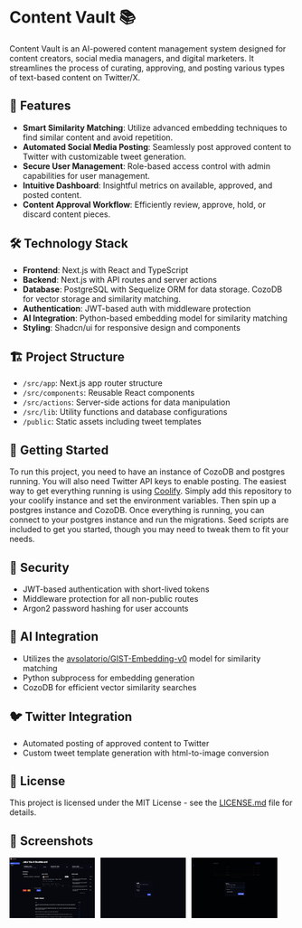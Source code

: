 # Content Vault 📚

Content Vault is an AI-powered content management system designed for content creators, social media managers, and digital marketers. It streamlines the process of curating, approving, and posting various types of text-based content on Twitter/X.

## 🚀 Features

- **Smart Similarity Matching**: Utilize advanced embedding techniques to find similar content and avoid repetition.
- **Automated Social Media Posting**: Seamlessly post approved content to Twitter with customizable tweet generation.
- **Secure User Management**: Role-based access control with admin capabilities for user management.
- **Intuitive Dashboard**: Insightful metrics on available, approved, and posted content.
- **Content Approval Workflow**: Efficiently review, approve, hold, or discard content pieces.


## 🛠️ Technology Stack

- **Frontend**: Next.js with React and TypeScript
- **Backend**: Next.js with API routes and server actions
- **Database**: PostgreSQL with Sequelize ORM for data storage. CozoDB for vector storage and similarity matching.
- **Authentication**: JWT-based auth with middleware protection
- **AI Integration**: Python-based embedding model for similarity matching
- **Styling**: Shadcn/ui for responsive design and components

## 🏗️ Project Structure

- `/src/app`: Next.js app router structure
- `/src/components`: Reusable React components
- `/src/actions`: Server-side actions for data manipulation
- `/src/lib`: Utility functions and database configurations
- `/public`: Static assets including tweet templates

## 🚀 Getting Started
To run this project, you need to have an instance of CozoDB and postgres running. You will also need Twitter API keys to enable posting. The easiest way to get everything running is using [Coolify](https://coolify.io/). Simply add this repository to your coolify instance and set the environment variables. Then spin up a postgres instance and CozoDB. Once everything is running, you can connect to your postgres instance and run the migrations. Seed scripts are included to get you started, though you may need to tweak them to fit your needs.

## 🔐 Security

- JWT-based authentication with short-lived tokens
- Middleware protection for all non-public routes
- Argon2 password hashing for user accounts

## 🤖 AI Integration

- Utilizes the [avsolatorio/GIST-Embedding-v0](https://huggingface.co/avsolatorio/GIST-Embedding-v0) model for similarity matching
- Python subprocess for embedding generation
- CozoDB for efficient vector similarity searches

## 🐦 Twitter Integration

- Automated posting of approved content to Twitter
- Custom tweet template generation with html-to-image conversion

## 📄 License

This project is licensed under the MIT License - see the [LICENSE.md](LICENSE.md) file for details.

## 📸 Screenshots
<div style="display: flex; flex-direction: row; gap: 10px;">
    <img src="images/dashboard.png" alt="Dashboard" style="width: 30%;">
    <img src="images/login.png" alt="Login" style="width: 30%;">
    <img src="images/user.png" alt="User Management" style="width: 30%;">
</div>